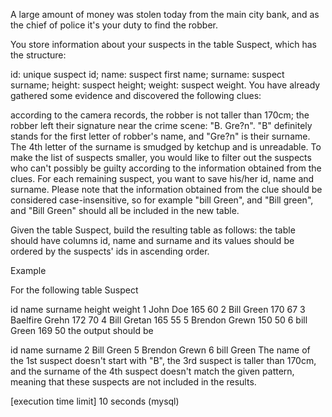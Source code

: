 A large amount of money was stolen today from the main city bank, and as the chief of police it's your duty to find the robber.

You store information about your suspects in the table Suspect, which has the structure:

id: unique suspect id;
name: suspect first name;
surname: suspect surname;
height: suspect height;
weight: suspect weight.
You have already gathered some evidence and discovered the following clues:

according to the camera records, the robber is not taller than 170cm;
the robber left their signature near the crime scene: "B. Gre?n". "B" definitely stands for the first letter of robber's name, and "Gre?n" is their surname. The 4th letter of the surname is smudged by ketchup and is unreadable.
To make the list of suspects smaller, you would like to filter out the suspects who can't possibly be guilty according to the information obtained from the clues. For each remaining suspect, you want to save his/her id, name and surname. Please note that the information obtained from the clue should be considered case-insensitive, so for example "bill Green", and "Bill green", and "Bill Green" should all be included in the new table.

Given the table Suspect, build the resulting table as follows: the table should have columns id, name and surname and its values should be ordered by the suspects' ids in ascending order.

Example

For the following table Suspect

id	name	surname	height	weight
1	John	Doe	165	60
2	Bill	Green	170	67
3	Baelfire	Grehn	172	70
4	Bill	Gretan	165	55
5	Brendon	Grewn	150	50
6	bill	Green	169	50
the output should be

id	name	surname
2	Bill	Green
5	Brendon	Grewn
6	bill	Green
The name of the 1st suspect doesn't start with "B", the 3rd suspect is taller than 170cm, and the surname of the 4th suspect doesn't match the given pattern, meaning that these suspects are not included in the results.

[execution time limit] 10 seconds (mysql)
